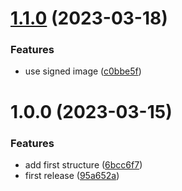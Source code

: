 # [1.1.0](https://github.com/thibaultserti/bootstrap-golang/compare/v1.0.0...v1.1.0) (2023-03-18)


### Features

* use signed image ([c0bbe5f](https://github.com/thibaultserti/bootstrap-golang/commit/c0bbe5f643e71bf92aa656d211ab7d3e6433dee3))

# 1.0.0 (2023-03-15)


### Features

* add first structure ([6bcc6f7](https://github.com/thibaultserti/bootstrap-golang/commit/6bcc6f777d0028b4e0e2ee1024273da11f3a42d0))
* first release ([95a652a](https://github.com/thibaultserti/bootstrap-golang/commit/95a652a409ee899ee12007956a43e5f3e94b576a))
